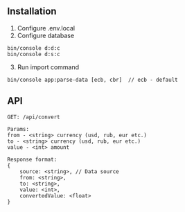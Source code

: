 ## Installation ##
1. Configure .env.local
2. Configure database
```
bin/console d:d:c
bin/console d:s:c
```
3. Run import command
```
bin/console app:parse-data [ecb, cbr]  // ecb - default
```

## API ##
```
GET: /api/convert

Params:
from - <string> currency (usd, rub, eur etc.)
to - <string> currency (usd, rub, eur etc.)
value - <int> amount

Response format:
{
    source: <string>, // Data source
    from: <string>,
    to: <string>,
    value: <int>,
    convertedValue: <float>
}
```